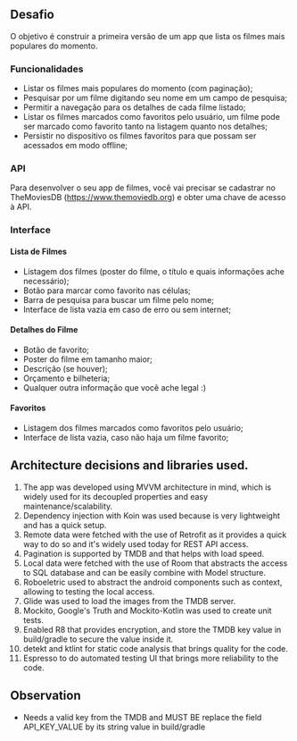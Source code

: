 ## Desafio
O objetivo é construir a primeira versão de um app que lista os filmes mais populares
do momento.

### Funcionalidades
* Listar os filmes mais populares do momento (com paginação);
* Pesquisar por um filme digitando seu nome em um campo de pesquisa;
* Permitir a navegação para os detalhes de cada filme listado;
* Listar os filmes marcados como favoritos pelo usuário, um filme pode ser
marcado como favorito tanto na listagem quanto nos detalhes;
* Persistir no dispositivo os filmes favoritos para que possam ser acessados em
modo offline;

### API
Para desenvolver o seu app de filmes, você vai precisar se cadastrar no TheMoviesDB 
(https://www.themoviedb.org) e obter uma chave de acesso à API.

### Interface
#### Lista de Filmes
* Listagem dos filmes (poster do filme, o título e quais informações ache necessário);
* Botão para marcar como favorito nas células;
* Barra de pesquisa para buscar um filme pelo nome;
* Interface de lista vazia em caso de erro ou sem internet;
#### Detalhes do Filme
* Botão de favorito;
* Poster do filme em tamanho maior;
* Descrição (se houver);
* Orçamento e bilheteria;
* Qualquer outra informação que você ache legal :)
#### Favoritos
* Listagem dos filmes marcados como favoritos pelo usuário;
* Interface de lista vazia, caso não haja um filme favorito;

## Architecture decisions and libraries used.
1. The app was developed using MVVM architecture in mind, which is widely used for its decoupled properties and easy maintenance/scalability.
2. Dependency injection with Koin was used because is very lightweight and has a quick setup.
3. Remote data were fetched with the use of Retrofit as it provides a quick way to do so and it's widely used today for REST API access.
4. Pagination is supported by TMDB and that helps with load speed.
5. Local data were fetched with the use of Room that abstracts the access to SQL database and can be easily combine with Model structure.
6. Roboeletric used to abstract the android components such as context, allowing to testing the local access.
7. Glide was used to load the images from the TMDB server.
8. Mockito, Google's Truth and Mockito-Kotlin was used to create unit tests.
9. Enabled R8 that provides encryption, and store the TMDB key value in build/gradle to secure the value inside it.
10. detekt and ktlint for static code analysis that brings quality for the code.
11. Espresso to do automated testing UI that brings more reliability to the code.

## Observation
* Needs a valid key from the TMDB and MUST BE replace the field API_KEY_VALUE by its string value in build/gradle
